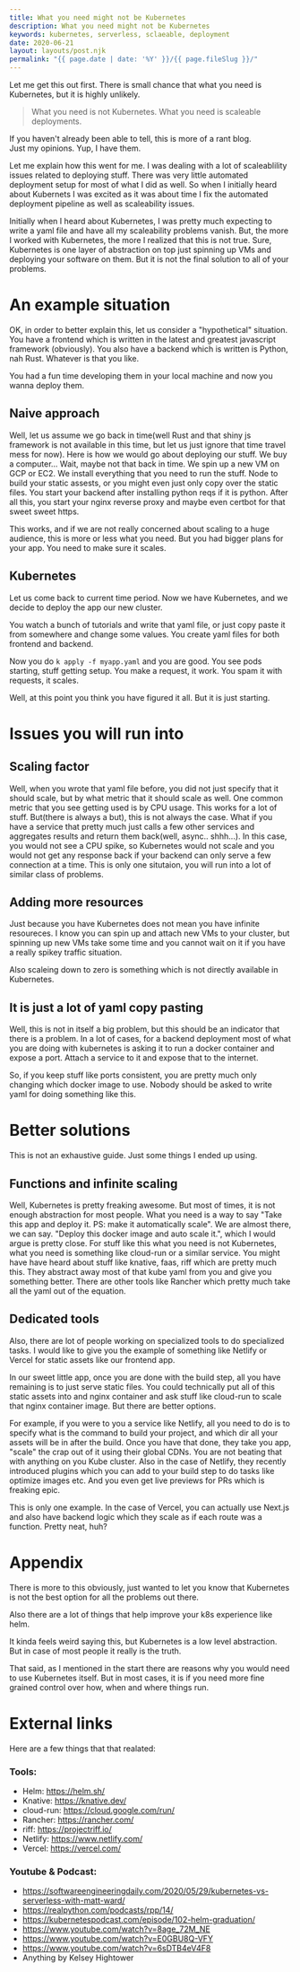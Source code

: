 ```yaml
---
title: What you need might not be Kubernetes
description: What you need might not be Kubernetes
keywords: kubernetes, serverless, sclaeable, deployment
date: 2020-06-21
layout: layouts/post.njk
permalink: "{{ page.date | date: '%Y' }}/{{ page.fileSlug }}/"
---
```


Let me get this out first. There is small chance that what you need is Kubernetes, but it is highly unlikely.

> What you need is not Kubernetes. What you need is scaleable deployments.

If you haven't already been able to tell, this is more of a rant blog.  
Just my opinions. Yup, I have them.

Let me explain how this went for me. I was dealing with a lot of scaleablility issues related to deploying stuff. There
was very little automated deployment setup for most of what I did as well. So when I initially heard about Kubernets I was excited as it
was about time I fix the automated deployment pipeline as well as scaleability issues.

Initially when I heard about Kubernetes, I was pretty much expecting to write a yaml file and have all my scaleability
problems vanish. But, the more I worked with Kubernetes, the more I realized that this is not true. Sure, Kubernetes is
one layer of abstraction on top just spinning up VMs and deploying your software on them. But it is not the final
solution to all of your problems.

# An example situation

OK, in order to better explain this, let us consider a "hypothetical" situation. You have a frontend which is written in
the latest and greatest javascript framework (obviously). You also have a backend which is written is Python, nah Rust. Whatever is that you like.

You had a fun time developing them in your local machine and now you wanna deploy them.

## Naive approach

Well, let us assume we go back in time(well Rust and that shiny js framework is not available in this time, but let us just ignore that time travel mess for now).
Here is how we would go about deploying our stuff. We buy a computer... Wait, maybe not that back in time. We spin up a
new VM on GCP or EC2. We install everything that you need to run the stuff. Node to build your static assests, or you
might even just only copy over the static files. You start your backend after installing python reqs if it is python.
After all this, you start your nginx reverse proxy and maybe even certbot for that sweet sweet https.

This works, and if we are not really concerned about scaling to a huge audience, this is more or less what you need.
But you had bigger plans for your app. You need to make sure it scales.

## Kubernetes

Let us come back to current time period. Now we have Kubernetes, and we decide to deploy the app our new cluster.

You watch a bunch of tutorials and write that yaml file, or just copy paste it from somewhere and change some values.
You create yaml files for both frontend and backend.

Now you do `k apply -f myapp.yaml` and you are good. You see pods starting, stuff getting setup. You make a request, it work. You spam it with requests, it scales.

Well, at this point you think you have figured it all. But it is just starting.

# Issues you will run into

## Scaling factor

Well, when you wrote that yaml file before, you did not just specify that it should scale, but by what metric that it should scale as well.
One common metric that you see getting used is by CPU usage. This works for a lot of stuff. But(there is always a but),
this is not always the case. What if you have a service that pretty much just calls a few other services and aggregates
results and return them back(well, async.. shhh...). In this case, you would not see a CPU spike, so Kubernetes would not scale and you would not get any response back if your backend can only serve a few connection at a time.
This is only one situtaion, you will run into a lot of similar class of problems.

## Adding more resources

Just because you have Kubernetes does not mean you have infinite resoureces.
I know you can spin up and attach new VMs to your cluster, but spinning up new VMs take some time and you cannot wait
on it if you have a really spikey traffic situation.

Also scaleing down to zero is something which is not directly available in Kubernetes.

## It is just a lot of yaml copy pasting

Well, this is not in itself a big problem, but this should be an indicator that there is a problem. In a lot of cases, for
a backend deployment most of what you are doing with kubernetes is asking it to run a docker container and expose a
port. Attach a service to it and expose that to the internet.

So, if you keep stuff like ports consistent, you are pretty much only changing which docker image to use.
Nobody should be asked to write yaml for doing something like this.

# Better solutions

This is not an exhaustive guide. Just some things I ended up using.

## Functions and infinite scaling

Well, Kubernetes is pretty freaking awesome. But most of times, it is not enough abstraction for most people. What you
need is a way to say "Take this app and deploy it. PS: make it automatically scale". We are almost there, we can say.
"Deploy this docker image and auto scale it.", which I would argue is pretty close. For stuff like this what you
need is not Kubernetes, what you need is something like cloud-run or a similar service.
You might have have heard about stuff like knative, faas, riff which are pretty much this. They abstract away most of
that kube yaml from you and give you something better. There are other tools like Rancher which pretty much take all the yaml out of the equation.

## Dedicated tools

Also, there are lot of people working on specialized tools to do specialized tasks. I would like to give you the
example of something like Netlify or Vercel for static assets like our frontend app.

In our sweet little app, once you are done with the build step, all you have remaining is to just serve static files.
You could technically put all of this static assets into and nginx container and ask stuff like cloud-run to scale that
nginx container image. But there are better options.

For example, if you were to you a service like Netlify, all you need to do is to specify what is the command to build your project, and which dir all your assets will be in after the build.
Once you have that done, they take you app, "scale" the crap out of it using their global CDNs. You are not beating that with anything on you Kube cluster.
Also in the case of Netlify, they recently introduced plugins which you can add to your build step to do tasks like
optimize images etc. And you even get live previews for PRs which is freaking epic.

This is only one example. In the case of Vercel, you can actually use Next.js and also have backend logic which they
scale as if each route was a function. Pretty neat, huh?

# Appendix

There is more to this obviously, just wanted to let you know that Kubernetes is not the best option for all the problems out there.

Also there are a lot of things that help improve your k8s experience like helm.

It kinda feels weird saying this, but Kubernetes is a low level abstraction. But in case of most people it really is the truth.

That said, as I mentioned in the start there are reasons why you would need to use Kubernetes itself. But in most
cases, it is if you need more fine grained control over how, when and where things run.


# External links

Here are a few things that that realated:

### Tools:

- Helm: https://helm.sh/
- Knative: https://knative.dev/
- cloud-run: https://cloud.google.com/run/
- Rancher: https://rancher.com/
- riff: https://projectriff.io/
- Netlify: https://www.netlify.com/
- Vercel: https://vercel.com/

### Youtube & Podcast:

- https://softwareengineeringdaily.com/2020/05/29/kubernetes-vs-serverless-with-matt-ward/
- https://realpython.com/podcasts/rpp/14/
- https://kubernetespodcast.com/episode/102-helm-graduation/
- https://www.youtube.com/watch?v=8age_72M_NE
- https://www.youtube.com/watch?v=E0GBU8Q-VFY
- https://www.youtube.com/watch?v=6sDTB4eV4F8
- Anything by Kelsey Hightower
